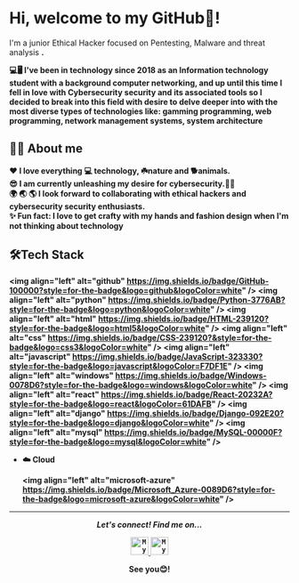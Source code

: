 

# Hi, welcome to my GitHub👋! 

<p>I'm a junior Ethical Hacker focused on Pentesting, Malware and threat analysis <strong>. 


💻🖥️
I've been in technology since 2018 as an Information technology student with a background computer networking, and up until this  time I fell in love with Cybersecurity security and its associated tools so I  decided to break into this field with desire to delve deeper into with the most diverse types of technologies  like: gamming programming, web programming, network management systems, system architecture
</p>

## 👩‍💻 About me

:heart: I love everything :computer: technology, ☘️nature and  🐕animals.</br>
:sunglasses: I am currently unleashing my desire for cybersecurity.👩‍💻</br>
:earth_africa: :earth_asia: :earth_americas: I look forward to collaborating with ethical hackers and cybersecurity security enthusiasts. </br>
:sparkles: Fun fact: I love to get crafty with my hands and fashion design when I'm not thinking about technology</br>



## 🛠️Tech Stack

<img align="left" alt="github"
https://img.shields.io/badge/GitHub-100000?style=for-the-badge&logo=github&logoColor=white" />
<img align="left" alt="python"
https://img.shields.io/badge/Python-3776AB?style=for-the-badge&logo=python&logoColor=white" />
<img align="left" alt="html"
https://img.shields.io/badge/HTML-239120?style=for-the-badge&logo=html5&logoColor=white" />
<img align="left" alt="css"
https://img.shields.io/badge/CSS-239120?&style=for-the-badge&logo=css3&logoColor=white" />
<img align="left" alt="javascript"
https://img.shields.io/badge/JavaScript-323330?style=for-the-badge&logo=javascript&logoColor=F7DF1E" />
<img align="left" alt="windows"
https://img.shields.io/badge/Windows-0078D6?style=for-the-badge&logo=windows&logoColor=white" />
<img align="left" alt="react"
https://img.shields.io/badge/React-20232A?style=for-the-badge&logo=react&logoColor=61DAFB" />
<img align="left" alt="django"
https://img.shields.io/badge/Django-092E20?style=for-the-badge&logo=django&logoColor=white" />
<img align="left" alt="mysql"
https://img.shields.io/badge/MySQL-00000F?style=for-the-badge&logo=mysql&logoColor=white" />



- ☁️ Cloud
      
     <img align="left" alt="microsoft-azure"
https://img.shields.io/badge/Microsoft_Azure-0089D6?style=for-the-badge&logo=microsoft-azure&logoColor=white" />
    


---
 
<p align="center">
  <i>Let's connect! Find me on...</i>
   
<p align="center">

<a href="https://www.linkedin.com/in/chelsyaryeetey/">
  <code><img alt="My linkedin" width="32" src="https://th.bing.com/th/id/Rf856d3e21e2b8424a7f9b805f91c39bf?rik=iAF35zp5hTwH5Q&riu=http%3a%2f%2fupload.wikimedia.org%2fwikipedia%2fcommons%2fthumb%2ff%2ff9%2fLinkedin_Shiny_Icon.svg%2f600px-Linkedin_Shiny_Icon.svg.png&ehk=2tliRYem%2brILmEvpk98L%2bTZGOK8XcB8xZ865AB5RwDQ%3d&risl=&pid=ImgRaw" /></code>
</a>
<a href="charyeetey@gmail.com">
<code><img alt="My e-mail" width="32" src="https://th.bing.com/th/id/R2c94e80bc439f8ac26eed33063918083?rik=4GOohs1wTVXZbQ&riu=http%3a%2f%2fupload.wikimedia.org%2fwikipedia%2fcommons%2fthumb%2fb%2fb1%2fEmail_Shiny_Icon.svg%2f1024px-Email_Shiny_Icon.svg.png&ehk=lV8sLmfGMfJDgFFgydLDuGp1fJVLXowNb1kShmsPDB4%3d&risl=&pid=ImgRaw" /></code>
</a>

  <p align="center">
    See you😊! 


